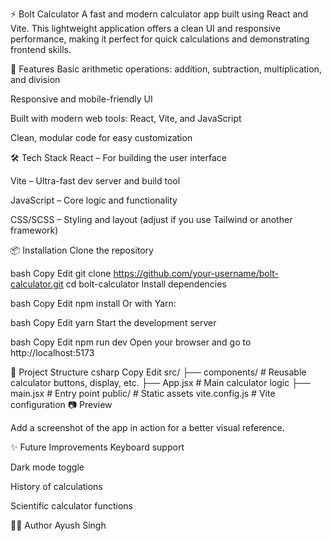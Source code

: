 ⚡️ Bolt Calculator
A fast and modern calculator app built using React and Vite. This lightweight application offers a clean UI and responsive performance, making it perfect for quick calculations and demonstrating frontend skills.

🚀 Features
Basic arithmetic operations: addition, subtraction, multiplication, and division

Responsive and mobile-friendly UI

Built with modern web tools: React, Vite, and JavaScript

Clean, modular code for easy customization

🛠️ Tech Stack
React – For building the user interface

Vite – Ultra-fast dev server and build tool

JavaScript – Core logic and functionality

CSS/SCSS – Styling and layout (adjust if you use Tailwind or another framework)

📦 Installation
Clone the repository

bash
Copy
Edit
git clone https://github.com/your-username/bolt-calculator.git
cd bolt-calculator
Install dependencies

bash
Copy
Edit
npm install
Or with Yarn:

bash
Copy
Edit
yarn
Start the development server

bash
Copy
Edit
npm run dev
Open your browser and go to http://localhost:5173

📁 Project Structure
csharp
Copy
Edit
src/
├── components/       # Reusable calculator buttons, display, etc.
├── App.jsx           # Main calculator logic
├── main.jsx          # Entry point
public/               # Static assets
vite.config.js        # Vite configuration
📷 Preview

Add a screenshot of the app in action for a better visual reference.

✨ Future Improvements
Keyboard support

Dark mode toggle

History of calculations

Scientific calculator functions

🧑‍💻 Author
Ayush Singh

